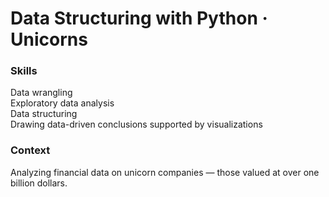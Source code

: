 # Data Structuring with Python · Unicorns

### Skills

Data wrangling  
Exploratory data analysis  
Data structuring  
Drawing data-driven conclusions supported by visualizations  

### Context 

Analyzing financial data on unicorn companies — those valued at over one billion dollars.
